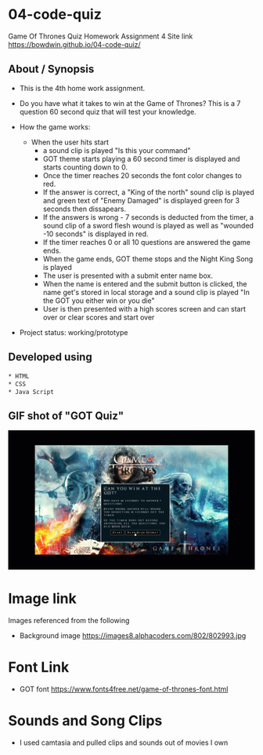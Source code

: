 # 04-code-quiz

Game Of Thrones Quiz Homework Assignment 4
Site link https://bowdwin.github.io/04-code-quiz/
## About / Synopsis


* This is the 4th home work assignment.
* Do you have what it takes to win at the Game of Thrones? This is a 7 question 60 second quiz that will test your knowledge.
* How the game works:
    * When the user hits start
        * a sound clip is played "Is this your command" 
        * GOT theme starts playing a 60 second timer is displayed and starts counting down to 0.  
        * Once the timer reaches 20 seconds the font color changes to red. 
        * If the answer is correct, a "King of the north" sound clip is played and green text of "Enemy Damaged" is displayed green for 3 seconds then dissapears.
        * If the answers is wrong - 7 seconds is deducted from the timer, a sound clip of a sword flesh wound is played as well as "wounded -10 seconds" is displayed in red.
        * If the timer reaches 0 or all 10 questions are answered the game ends.
        * When the game ends, GOT theme stops and the Night King Song is played 
        * The user is presented with a submit enter name box.
        * When the name is entered and the submit button is clicked, the name get's stored in local storage and a sound clip is played "In the GOT you either win or you die"
        * User is then presented with a high scores screen and can start over or clear scores and start over


* Project status: working/prototype

## Developed using
    * HTML
    * CSS
    * Java Script
## GIF shot of "GOT Quiz"

![](images/got.gif)

# Image link
Images referenced from the following 
* Background image  https://images8.alphacoders.com/802/802993.jpg

# Font Link
* GOT font https://www.fonts4free.net/game-of-thrones-font.html

# Sounds and Song Clips
* I used camtasia and pulled clips and sounds out of movies I own